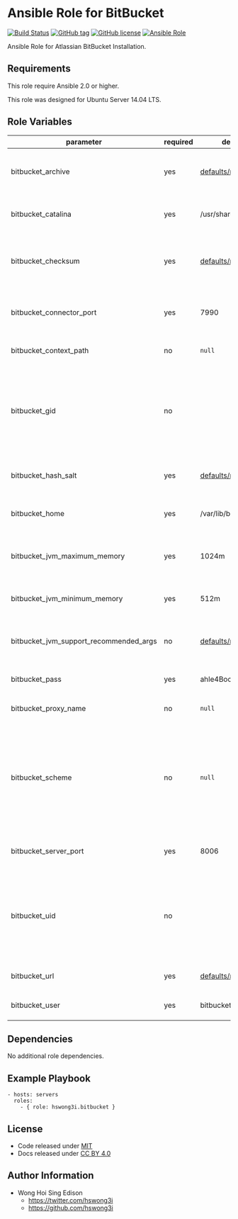 Ansible Role for BitBucket
==========================

[![Build Status](https://travis-ci.org/pantarei/ansible-role-bitbucket.svg?branch=master)](https://travis-ci.org/pantarei/ansible-role-bitbucket)
[![GitHub tag](https://img.shields.io/github/tag/pantarei/ansible-role-bitbucket.svg)](https://github.com/pantarei/ansible-role-bitbucket)
[![GitHub license](https://img.shields.io/github/license/pantarei/ansible-role-bitbucket.svg)](https://github.com/pantarei/ansible-role-bitbucket/blob/master/LICENSE)
[![Ansible Role](https://img.shields.io/ansible/role/5985.svg)](https://galaxy.ansible.com/detail#/role/5985)

Ansible Role for Atlassian BitBucket Installation.

Requirements
------------

This role require Ansible 2.0 or higher.

This role was designed for Ubuntu Server 14.04 LTS.

Role Variables
--------------

<table>
<colgroup>
<col width="20%" />
<col width="20%" />
<col width="20%" />
<col width="20%" />
<col width="20%" />
</colgroup>
<thead>
<tr class="header">
<th>parameter</th>
<th>required</th>
<th>default</th>
<th>choices</th>
<th>comments</th>
</tr>
</thead>
<tbody>
<tr class="odd">
<td>bitbucket_archive</td>
<td>yes</td>
<td><a href="https://github.com/pantarei/ansible-role-bitbucket/blob/master/defaults/main.yml">defaults/main.yml</a></td>
<td></td>
<td>Download archive filename for cache during (re)install.</td>
</tr>
<tr class="even">
<td>bitbucket_catalina</td>
<td>yes</td>
<td>/usr/share/bitbucket</td>
<td></td>
<td>Location for the BitBucket installation directory.</td>
</tr>
<tr class="odd">
<td>bitbucket_checksum</td>
<td>yes</td>
<td><a href="https://github.com/pantarei/ansible-role-bitbucket/blob/master/defaults/main.yml">defaults/main.yml</a></td>
<td></td>
<td>Download archive sha256 checksum for cache during (re)install.</td>
</tr>
<tr class="even">
<td>bitbucket_connector_port</td>
<td>yes</td>
<td>7990</td>
<td></td>
<td>BitBucket Apache Tomcat connector port.</td>
</tr>
<tr class="odd">
<td>bitbucket_context_path</td>
<td>no</td>
<td><code>null</code></td>
<td></td>
<td>Pass value as <code>path</code> to <a href="https://github.com/pantarei/ansible-role-bitbucket/blob/master/templates/usr/share/bitbucket/conf/server.xml.j2">template</a>.</td>
</tr>
<tr class="even">
<td>bitbucket_gid</td>
<td>no</td>
<td></td>
<td></td>
<td>Specifying the GID for shared storage. NOTE: This value should only be set once before deploying and then never changed.</td>
</tr>
<tr class="odd">
<td>bitbucket_hash_salt</td>
<td>yes</td>
<td><a href="https://github.com/pantarei/ansible-role-bitbucket/blob/master/defaults/main.yml">defaults/main.yml</a></td>
<td></td>
<td>Specific password hash salt for sha512.</td>
</tr>
<tr class="even">
<td>bitbucket_home</td>
<td>yes</td>
<td>/var/lib/bitbucket</td>
<td></td>
<td>Location for the BitBucket home directory.</td>
</tr>
<tr class="odd">
<td>bitbucket_jvm_maximum_memory</td>
<td>yes</td>
<td>1024m</td>
<td></td>
<td>BitBucket JVM maximum memory usage.</td>
</tr>
<tr class="even">
<td>bitbucket_jvm_minimum_memory</td>
<td>yes</td>
<td>512m</td>
<td></td>
<td>BitBucket JVM minimum memory usage.</td>
</tr>
<tr class="odd">
<td>bitbucket_jvm_support_recommended_args</td>
<td>no</td>
<td><a href="https://github.com/pantarei/ansible-role-bitbucket/blob/master/defaults/main.yml">defaults/main.yml</a></td>
<td></td>
<td>Atlassian Support recommended JVM arguments.</td>
</tr>
<tr class="even">
<td>bitbucket_pass</td>
<td>yes</td>
<td>ahle4Boo</td>
<td></td>
<td>Password for BitBucket system user.</td>
</tr>
<tr class="odd">
<td>bitbucket_proxy_name</td>
<td>no</td>
<td><code>null</code></td>
<td></td>
<td>Pass value as <code>proxyName</code> to <a href="https://github.com/pantarei/ansible-role-bitbucket/blob/master/templates/usr/share/bitbucket/conf/server.xml.j2">template</a>.</td>
</tr>
<tr class="even">
<td>bitbucket_scheme</td>
<td>no</td>
<td><code>null</code></td>
<td><ul>
<li><code>null</code></li>
<li>http</li>
<li>https</li>
</ul></td>
<td>Install BitBucket in standalone mode if <code>null</code>, or integrating with Apache using HTTP if <code>http</code>, or integrating with Apache using HTTPS if <code>https</code>.</td>
</tr>
<tr class="odd">
<td>bitbucket_server_port</td>
<td>yes</td>
<td>8006</td>
<td></td>
<td>BitBucket Apache Tomcat server port.</td>
</tr>
<tr class="even">
<td>bitbucket_uid</td>
<td>no</td>
<td></td>
<td></td>
<td>Specifying the UID for shared storage. NOTE: This value should only be set once before deploying and then never changed.</td>
</tr>
<tr class="odd">
<td>bitbucket_url</td>
<td>yes</td>
<td><a href="https://github.com/pantarei/ansible-role-bitbucket/blob/master/defaults/main.yml">defaults/main.yml</a></td>
<td></td>
<td>URL for download archive.</td>
</tr>
<tr class="even">
<td>bitbucket_user</td>
<td>yes</td>
<td>bitbucket</td>
<td></td>
<td>Username for BitBucket system user.</td>
</tr>
</tbody>
</table>

Dependencies
------------

No additional role dependencies.

Example Playbook
----------------

    - hosts: servers
      roles:
        - { role: hswong3i.bitbucket }

License
-------

-   Code released under [MIT](https://github.com/pantarei/ansible-role-bitbucket/blob/master/LICENSE)
-   Docs released under [CC BY 4.0](http://creativecommons.org/licenses/by/4.0/)

Author Information
------------------

-   Wong Hoi Sing Edison
    -   <a href="https://twitter.com/hswong3i" class="uri" class="uri">https://twitter.com/hswong3i</a>
    -   <a href="https://github.com/hswong3i" class="uri" class="uri">https://github.com/hswong3i</a>

